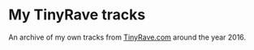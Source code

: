 # My TinyRave tracks
An archive of my own tracks from [TinyRave.com](http://tinyrave.com) around the year 2016.
